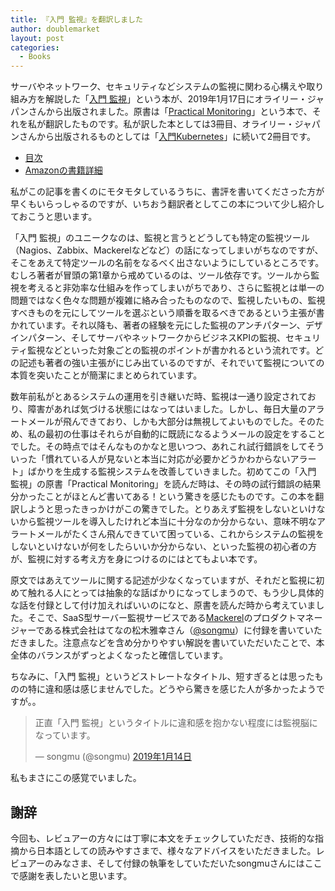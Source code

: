 ```yaml
---
title: 『入門 監視』を翻訳しました
author: doublemarket
layout: post
categories:
  - Books
---
```


サーバやネットワーク、セキュリティなどシステムの監視に関わる心構えや取り組み方を解説した「[入門 監視](https://www.oreilly.co.jp/books/9784873118642/)」という本が、2019年1月17日にオライリー・ジャパンさんから出版されました。原書は「[Practical Monitoring](http://shop.oreilly.com/product/0636920050773.do)」という本で、それを私が翻訳したものです。私が訳した本としては3冊目、オライリー・ジャパンさんから出版されるものとしては「[入門Kubernetes](https://www.oreilly.co.jp/books/9784873118406/)」に続いて2冊目です。

- [目次](https://www.oreilly.co.jp/books/9784873118642/#toc)
- [Amazonの書籍詳細](https://www.amazon.co.jp/dp/4873118646/)

私がこの記事を書くのにモタモタしているうちに、書評を書いてくださった方が早くもいらっしゃるのですが、いちおう翻訳者としてこの本について少し紹介しておこうと思います。

「入門 監視」のユニークなのは、監視と言うとどうしても特定の監視ツール（Nagios、Zabbix、Mackerelなどなど）の話になってしまいがちなのですが、そこをあえて特定ツールの名前をなるべく出さないようにしているところです。むしろ著者が冒頭の第1章から戒めているのは、ツール依存です。ツールから監視を考えると非効率な仕組みを作ってしまいがちであり、さらに監視とは単一の問題ではなく色々な問題が複雑に絡み合ったものなので、監視したいもの、監視すべきものを元にしてツールを選ぶという順番を取るべきであるという主張が書かれています。それ以降も、著者の経験を元にした監視のアンチパターン、デザインパターン、そしてサーバやネットワークからビジネスKPIの監視、セキュリティ監視などといった対象ごとの監視のポイントが書かれるという流れです。どの記述も著者の強い主張がにじみ出ているのですが、それでいて監視についての本質を突いたことが簡潔にまとめられています。

数年前私がとあるシステムの運用を引き継いだ時、監視は一通り設定されており、障害があれば気づける状態にはなってはいました。しかし、毎日大量のアラートメールが飛んできており、しかも大部分は無視してよいものでした。そのため、私の最初の仕事はそれらが自動的に既読になるようメールの設定をすることでした。その時点ではそんなものかなと思いつつ、あれこれ試行錯誤をしてそういった「慣れている人が見ないと本当に対応が必要かどうかわからないアラート」ばかりを生成する監視システムを改善していきました。初めてこの「入門 監視」の原書「Practical Monitoring」を読んだ時は、その時の試行錯誤の結果分かったことがほとんど書いてある！という驚きを感じたものです。この本を翻訳しようと思ったきっかけがこの驚きでした。とりあえず監視をしないといけないから監視ツールを導入したけれど本当に十分なのか分からない、意味不明なアラートメールがたくさん飛んできていて困っている、これからシステムの監視をしないといけないが何をしたらいいか分からない、といった監視の初心者の方が、監視に対する考え方を身につけるのにはとてもよい本です。

原文ではあえてツールに関する記述が少なくなっていますが、それだと監視に初めて触れる人にとっては抽象的な話ばかりになってしまうので、もう少し具体的な話を付録として付け加えればいいのになと、原書を読んだ時から考えていました。そこで、SaaS型サーバー監視サービスである[Mackerel](https://mackerel.io/ja/)のプロダクトマネージャーである株式会社はてなの松木雅幸さん（[@songmu](https://twitter.com/songmu)）に付録を書いていただきました。注意点などを含め分かりやすい解説を書いていただいたことで、本全体のバランスがずっとよくなったと確信しています。

ちなみに、「入門 監視」というどストレートなタイトル、短すぎるとは思ったものの特に違和感は感じませんでした。どうやら驚きを感じた人が多かったようですが。。

<blockquote class="twitter-tweet" data-lang="ja"><p lang="ja" dir="ltr">正直「入門 監視」というタイトルに違和感を抱かない程度には監視脳になっています。</p>&mdash; songmu (@songmu) <a href="https://twitter.com/songmu/status/1084820477434945536?ref_src=twsrc%5Etfw">2019年1月14日</a></blockquote>
<script async src="https://platform.twitter.com/widgets.js" charset="utf-8"></script>

私もまさにこの感覚でいました。

## 謝辞

今回も、レビュアーの方々には丁寧に本文をチェックしていただき、技術的な指摘から日本語としての読みやすさまで、様々なアドバイスをいただきました。レビュアーのみなさま、そして付録の執筆をしていただいたsongmuさんにはここで感謝を表したいと思います。
